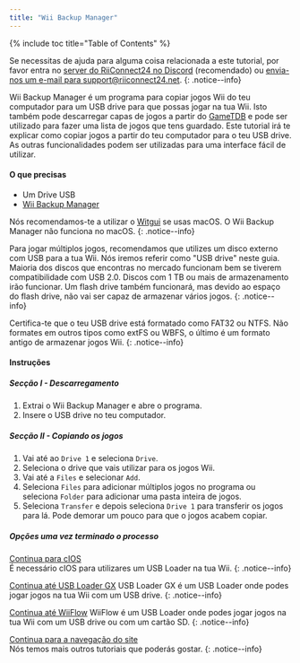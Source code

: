 ```yaml
---
title: "Wii Backup Manager"
---
```


{% include toc title="Table of Contents" %}

Se necessitas de ajuda para alguma coisa relacionada a este tutorial, por favor entra no [server do RiiConnect24 no Discord](https://discord.gg/rc24) (recomendado) ou [envia-nos um e-mail para support@riiconnect24.net](mailto:support@riiconnect24.net).
{: .notice--info}

Wii Backup Manager é um programa para copiar jogos Wii do teu computador para um USB drive para que possas jogar na tua Wii. Isto também pode descarregar capas de jogos a partir do [GameTDB](https://gametdb.com/) e pode ser utilizado para fazer uma lista de jogos que tens guardado. Este tutorial irá te explicar como copiar jogos a partir do teu computador para o teu USB drive. As outras funcionalidades podem ser utilizadas para uma interface fácil de utilizar.
#### O que precisas

* Um Drive USB
* [Wii Backup Manager](https://static.wiidatabase.de/Wii-Backup-Manager.zip)

Nós recomendamos-te a utilizar o [Witgui](https://desairem.com/wordpress/category/witgui-download/) se usas macOS. O Wii Backup Manager não funciona no macOS.
{: .notice--info}

Para jogar múltiplos jogos, recomendamos que utilizes um disco externo com USB para a tua Wii. Nós iremos referir como "USB drive" neste guia. Maioria dos discos que encontras no mercado funcionam bem se tiverem compatibilidade com USB 2.0. Discos com 1 TB ou mais de armazenamento irão funcionar. Um flash drive também funcionará, mas devido ao espaço do flash drive, não vai ser capaz de armazenar vários jogos.
{: .notice--info}

Certifica-te que o teu USB drive está formatado como FAT32 ou NTFS. Não formates em outros tipos como extFS ou WBFS, o último é um formato antigo de armazenar jogos Wii.
{: .notice--info}

#### Instruções

##### Secção I - Descarregamento

1. Extrai o Wii Backup Manager e abre o programa.
2. Insere o USB drive no teu computador.

##### Secção II - Copiando os jogos

1. Vai até ao `Drive 1` e seleciona `Drive`.
2. Seleciona o drive que vais utilizar para os jogos Wii.
3. Vai até a `Files` e selecionar `Add`.
4. Seleciona `Files` para adicionar múltiplos jogos no programa ou seleciona `Folder` para adicionar uma pasta inteira de jogos.
5. Seleciona `Transfer` e depois seleciona `Drive 1` para transferir os jogos para lá. Pode demorar um pouco para que o jogos acabem copiar.

##### Opções uma vez terminado o processo

[Continua para cIOS](cios)<br> É necessário cIOS para utilizares um USB Loader na tua Wii.
{: .notice--info}

[Continua até USB Loader GX](usbloadergx) USB Loader GX é um USB Loader onde podes jogar jogos na tua Wii com um USB drive.
{: .notice--info}

[Continua até WiiFlow](wiiflow) WiiFlow é um USB Loader onde podes jogar jogos na tua Wii com um USB drive ou com um cartão SD.
{: .notice--info}

[Continua para a navegação do site](site-navigation)<br> Nós temos mais outros tutoriais que poderás gostar.
{: .notice--info}
